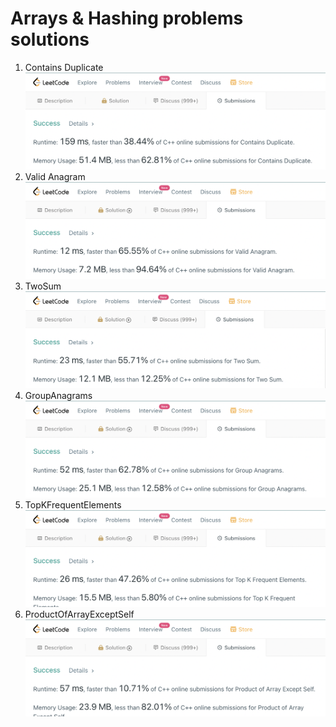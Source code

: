 # Arrays & Hashing problems solutions
1. Contains Duplicate
![LeetCode](https://github.com/nowakkuba99/C/blob/main/Images/C%2B%2B/Arrays%20%26%20Hashing/ContainsDuplicate.png "Contains Duplicate solution result")
2. Valid Anagram
![LeetCode](https://github.com/nowakkuba99/C/blob/main/Images/C%2B%2B/Arrays%20%26%20Hashing/ValidAnagram.png "Valid Anagram solution result")
3. TwoSum
![LeetCode](https://github.com/nowakkuba99/C/blob/main/Images/C%2B%2B/Arrays%20%26%20Hashing/TwoSum.png "Two sum solution result")
4. GroupAnagrams
![LeetCode](https://github.com/nowakkuba99/C/blob/main/Images/C%2B%2B/Arrays%20%26%20Hashing/GroupAnagrams.png "Group Anagrams solution result")
5. TopKFrequentElements
![LeetCode](https://github.com/nowakkuba99/C/blob/main/Images/C%2B%2B/Arrays%20%26%20Hashing/TopKFrequentElements.png "Top K frequent elemets solution result")
6. ProductOfArrayExceptSelf
![LeetCode](https://github.com/nowakkuba99/C/blob/main/Images/C%2B%2B/Arrays%20%26%20Hashing/ProductOfArrayExceptSelf.png "Product Of Array Except Self solution result")

